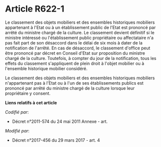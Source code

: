 # Article R622-1

Le classement des objets mobiliers et des ensembles historiques mobiliers appartenant à l'Etat ou à un établissement public
de l'Etat est prononcé par arrêté du ministre chargé de la culture. Le classement devient définitif si le ministre intéressé
ou l'établissement public propriétaire ou affectataire n'a pas fait part de son désaccord dans le délai de six mois à dater
de la notification de l'arrêté. En cas de désaccord, le classement d'office peut être prononcé par décret en Conseil d'Etat
sur proposition du ministre chargé de la culture. Toutefois, à compter du jour de la notification, tous les effets du
classement s'appliquent de plein droit à l'objet mobilier ou à l'ensemble historique mobilier considéré.

Le classement des objets mobiliers et des ensembles historiques mobiliers n'appartenant pas à l'Etat ou à l'un de ses
établissements publics est prononcé par arrêté du ministre chargé de la culture lorsque leur propriétaire y consent.

**Liens relatifs à cet article**

_Codifié par_:

  - Décret n°2011-574 du 24 mai 2011 Annexe - art.

_Modifié par_:

  - Décret n°2017-456 du 29 mars 2017 - art. 4

